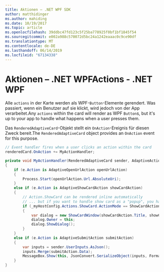 ```yaml
---
title: Aktionen – .NET WPF SDK
author: matthidinger
ms.author: mahiding
ms.date: 10/19/2017
ms.topic: article
ms.openlocfilehash: 39ddbc47fd123c5f25ba778925f0bf1bf1845f54
ms.sourcegitcommit: e002a988c570072d5bc24a1242eaaac0c9ce90df
ms.translationtype: MT
ms.contentlocale: de-DE
ms.lasthandoff: 06/14/2019
ms.locfileid: "67134338"
---
```

# <a name="actions---net-wpf"></a><span data-ttu-id="1d161-102">Aktionen – .NET WPF</span><span class="sxs-lookup"><span data-stu-id="1d161-102">Actions - .NET WPF</span></span>

<span data-ttu-id="1d161-103">Alle `actions` in der Karte werden als WPF-`Button`-Elemente gerendert. Was passiert, wenn ein Benutzer auf sie klickt, wird jedoch von der App verarbeitet.</span><span class="sxs-lookup"><span data-stu-id="1d161-103">Any `actions` within the card will render as WPF `Button`s, but it's up to your app to handle what happens when a user presses them.</span></span> 

<span data-ttu-id="1d161-104">Das `RenderedAdaptiveCard`-Objekt stellt ein `OnAction`-Ereignis für diesen Zweck bereit.</span><span class="sxs-lookup"><span data-stu-id="1d161-104">The `RenderedAdaptiveCard` object provides an `OnAction` event for this purpose.</span></span>

```csharp
// Event handler fires when a user clicks an action within the card
renderedCard.OnAction += MyActionHandler;

private void MyActionHandler(RenderedAdaptiveCard sender, AdaptiveActionEventArgs e)
{
    if (e.Action is AdaptiveOpenUrlAction openUrlAction)
    {
        Process.Start(openUrlAction.Url.AbsoluteUri);
    }
    else if (e.Action is AdaptiveShowCardAction showCardAction)
    {
        // Action.ShowCard can be rendered inline automatically
        // ... but if you want to handle show card as a "popup", you handle this event
        if (_myHostConfig.Actions.ShowCard.ActionMode == ShowCardActionMode.Popup)
        {
            var dialog = new ShowCardWindow(showCardAction.Title, showCardAction, Resources);
            dialog.Owner = this;
            dialog.ShowDialog();
        }
    }
    else if (e.Action is AdaptiveSubmitAction submitAction)
    {
        var inputs = sender.UserInputs.AsJson();
        inputs.Merge(submitAction.Data);
        MessageBox.Show(this, JsonConvert.SerializeObject(inputs, Formatting.Indented), "SubmitAction");
    }
}
```
